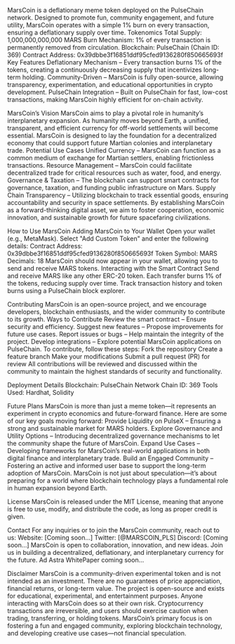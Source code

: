 MarsCoin is a deflationary meme token deployed on the PulseChain network. Designed to promote fun, community engagement, and future utility, MarsCoin operates with a simple 1% burn on every transaction, ensuring a deflationary supply over time.
Tokenomics
Total Supply: 1,000,000,000,000 MARS
Burn Mechanism: 1% of every transaction is permanently removed from circulation.
Blockchain: PulseChain (Chain ID: 369)
Contract Address: 0x39dbbe3f16851ddf95cfed9136280f850665693f
Key Features
Deflationary Mechanism – Every transaction burns 1% of the tokens, creating a continuously decreasing supply that incentivizes long-term holding.
Community-Driven – MarsCoin is fully open-source, allowing transparency, experimentation, and educational opportunities in crypto development.
PulseChain Integration – Built on PulseChain for fast, low-cost transactions, making MarsCoin highly efficient for on-chain activity.

MarsCoin’s Vision
MarsCoin aims to play a pivotal role in humanity’s interplanetary expansion. As humanity moves beyond Earth, a unified, transparent, and efficient currency for off-world settlements will become essential. MarsCoin is designed to lay the foundation for a decentralized economy that could support future Martian colonies and interplanetary trade.
Potential Use Cases
Unified Currency – MarsCoin can function as a common medium of exchange for Martian settlers, enabling frictionless transactions.
Resource Management – MarsCoin could facilitate decentralized trade for critical resources such as water, food, and energy.
Governance & Taxation – The blockchain can support smart contracts for governance, taxation, and funding public infrastructure on Mars.
Supply Chain Transparency – Utilizing blockchain to track essential goods, ensuring accountability and security in space settlements.
By establishing MarsCoin as a forward-thinking digital asset, we aim to foster cooperation, economic innovation, and sustainable growth for future spacefaring civilizations.

How to Use MarsCoin
Adding MarsCoin to Your Wallet
Open your wallet (e.g., MetaMask).
Select "Add Custom Token" and enter the following details:
Contract Address: 0x39dbbe3f16851ddf95cfed9136280f850665693f
Token Symbol: MARS
Decimals: 18
MarsCoin should now appear in your wallet, allowing you to send and receive MARS tokens.
Interacting with the Smart Contract
Send and receive MARS like any other ERC-20 token.
Each transfer burns 1% of the tokens, reducing supply over time.
Track transaction history and token burns using a PulseChain block explorer.

Contributing
MarsCoin is an open-source project, and we encourage developers, blockchain enthusiasts, and the wider community to contribute to its growth.
Ways to Contribute
Review the smart contract – Ensure security and efficiency.
Suggest new features – Propose improvements for future use cases.
Report issues or bugs – Help maintain the integrity of the project.
Develop integrations – Explore potential MarsCoin applications on PulseChain.
To contribute, follow these steps:
Fork the repository
Create a feature branch
Make your modifications
Submit a pull request (PR) for review
All contributions will be reviewed and discussed within the community to maintain the highest standards of security and functionality.

Deployment Details
Blockchain: PulseChain
Network Chain ID: 369
Tools Used: Hardhat, Solidity


Future Plans
MarsCoin is more than just a meme token—it represents an experiment in crypto economics and future-forward finance. Here are some of our key goals moving forward:
Provide Liquidity on PulseX – Ensuring a strong and sustainable market for MARS holders.
Explore Governance and Utility Options – Introducing decentralized governance mechanisms to let the community shape the future of MarsCoin.
Expand Use Cases – Developing frameworks for MarsCoin’s real-world applications in both digital finance and interplanetary trade.
Build an Engaged Community – Fostering an active and informed user base to support the long-term adoption of MarsCoin.
MarsCoin is not just about speculation—it’s about preparing for a world where blockchain technology plays a fundamental role in human expansion beyond Earth.

License
MarsCoin is released under the MIT License, meaning that anyone is free to use, modify, and distribute the code, as long as proper credit is given.

Contact
For any inquiries or to join the MarsCoin community, reach out to us:
Website: [Coming soon…]
Twitter: [@MARSCOIN_PLS]
Discord: [Coming soon…]
MarsCoin is open to collaboration, innovation, and new ideas. Join us in building a decentralized, deflationary, and interplanetary currency for the future. Ad Astra
WhitePaper coming soon…

Disclaimer
MarsCoin is a community-driven experimental token and is not intended as an investment. There are no guarantees of price appreciation, financial returns, or long-term value. The project is open-source and exists for educational, experimental, and entertainment purposes. Anyone interacting with MarsCoin does so at their own risk. Cryptocurrency transactions are irreversible, and users should exercise caution when trading, transferring, or holding tokens.
MarsCoin’s primary focus is on fostering a fun and engaged community, exploring blockchain technology, and developing creative use cases—not financial speculation.



